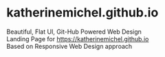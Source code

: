 katherinemichel.github.io
=========================

Beautiful, Flat UI, Git-Hub Powered Web Design <br>
Landing Page for https://katherinemichel.github.io <br>
Based on Responsive Web Design approach <br>

